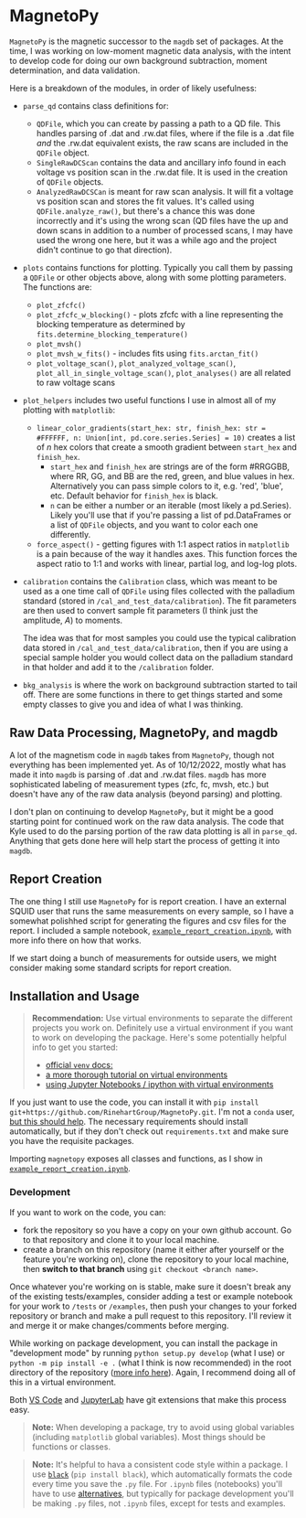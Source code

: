 # MagnetoPy

`MagnetoPy` is the magnetic successor to the `magdb` set of packages. At the time, I was working on low-moment magnetic data analysis, with the intent to develop code for doing our own background subtraction, moment determination, and data validation.

Here is a breakdown of the modules, in order of likely usefulness:

- `parse_qd` contains class definitions for:
  - `QDFile`, which you can create by passing a path to a QD file. This handles parsing of .dat and .rw.dat files, where if the file is a .dat file _and_ the .rw.dat equivalent exists, the raw scans are included in the `QDFile` object.
  - `SingleRawDCScan` contains the data and ancillary info found in each voltage vs position scan in the .rw.dat file. It is used in the creation of `QDFile` objects.
  - `AnalyzedRawDCSCan` is meant for raw scan analysis. It will fit a voltage vs position scan and stores the fit values. It's called using `QDFile.analyze_raw()`, but there's a chance this was done incorrectly and it's using the wrong scan (QD files have the up and down scans in addition to a number of processed scans, I may have used the wrong one here, but it was a while ago and the project didn't continue to go that direction).

- `plots` contains functions for plotting. Typically you call them by passing a `QDFile` or other objects above, along with some plotting parameters. The functions are:
  - `plot_zfcfc()`
  - `plot_zfcfc_w_blocking()` - plots zfcfc with a line representing the blocking temperature as determined by `fits.determine_blocking_temperature()`
  - `plot_mvsh()`
  - `plot_mvsh_w_fits()` - includes fits using `fits.arctan_fit()`
  - `plot_voltage_scan()`, `plot_analyzed_voltage_scan()`, `plot_all_in_single_voltage_scan()`, `plot_analyses()` are all related to raw voltage scans

- `plot_helpers` includes two useful functions I use in almost all of my plotting with `matplotlib`:
  - `linear_color_gradients(start_hex: str, finish_hex: str = #FFFFFF, n: Union[int, pd.core.series.Series] = 10)` creates a list of _n_ hex colors that create a smooth gradient between `start_hex` and `finish_hex`.
    - `start_hex` and `finish_hex` are strings are of the form #RRGGBB, where RR, GG, and BB are the red, green, and blue values in hex. Alternatively you can pass simple colors to it, e.g. 'red', 'blue', etc. Default behavior for `finish_hex` is black.
    - `n` can be either a number or an iterable (most likely a pd.Series). Likely you'll use that if you're passing a list of pd.DataFrames or a list of `QDFile` objects, and you want to color each one differently.
  - `force_aspect()` - getting figures with 1:1 aspect ratios in `matplotlib` is a pain because of the way it handles axes. This function forces the aspect ratio to 1:1 and works with linear, partial log, and log-log plots.

- `calibration` contains the `Calibration` class, which was meant to be used as a one time call of `QDFile` using files collected with the palladium standard (stored in `/cal_and_test_data/calibration`). The fit parameters are then used to convert sample fit parameters (I think just the amplitude, _A_) to moments.

  The idea was that for most samples you could use the typical calibration data stored in `/cal_and_test_data/calibration`, then if you are using a special sample holder you would collect data on the palladium standard in that holder and add it to the `/calibration` folder.

- `bkg_analysis` is where the work on background subtraction started to tail off. There are some functions in there to get things started and some empty classes to give you and idea of what I was thinking.

## Raw Data Processing, MagnetoPy, and magdb

A lot of the magnetism code in `magdb` takes from `MagnetoPy`, though not everything has been implemented yet. As of 10/12/2022, mostly what has made it into `magdb` is parsing of .dat and .rw.dat files. `magdb` has more sophisticated labeling of measurement types (zfc, fc, mvsh, etc.) but doesn't have any of the raw data analysis (beyond parsing) and plotting. 

I don't plan on continuing to develop `MagnetoPy`, but it might be a good starting point for continued work on the raw data analysis. The code that Kyle used to do the parsing portion of the raw data plotting is all in `parse_qd`. Anything that gets done here will help start the process of getting it into `magdb`.

## Report Creation

The one thing I still use `MagnetoPy` for is report creation. I have an external SQUID user that runs the same measurements on every sample, so I have a somewhat polishhed script for generating the figures and csv files for the report. I included a sample notebook, [`example_report_creation.ipynb`](https://github.com/RinehartGroup/MagnetoPy/blob/master/examples/report_creation/example_report_creation.ipynb), with more info there on how that works.

If we start doing a bunch of measurements for outside users, we might consider making some standard scripts for report creation. 

## Installation and Usage

> **Recommendation:**
> Use virtual environments to separate the different projects you work on. Definitely use a virtual environment if you want to work on developing the package. Here's some potentially helpful info to get you started:
> - [official `venv` docs:](https://docs.python.org/3/library/venv.html)
> - [a more thorough tutorial on virtual environments](https://realpython.com/python-virtual-environments-a-primer/)
> - [using Jupyter Notebooks / ipython with virtual environments](https://janakiev.com/blog/jupyter-virtual-envs/)


If you just want to use the code, you can install it with `pip install git+https://github.com/RinehartGroup/MagnetoPy.git`. I'm not a `conda` user, [but this should help](https://stackoverflow.com/questions/19042389/conda-installing-upgrading-directly-from-github). The necessary requirements should install automatically, but if they don't check out `requirements.txt` and make sure you have the requisite packages.

Importing `magnetopy` exposes all classes and functions, as I show in [`example_report_creation.ipynb`](https://github.com/RinehartGroup/MagnetoPy/blob/master/examples/report_creation/example_report_creation.ipynb).

### Development

If you want to work on the code, you can:

- fork the repository so you have a copy on your own github account. Go to that repository and clone it to your local machine.
- create a branch on this repository (name it either after yourself or the feature you're working on), clone the repository to your local machine, then __switch to that branch__ using `git checkout <branch name>`.

Once whatever you're working on is stable, make sure it doesn't break any of the existing tests/examples, consider adding a test or example notebook for your work to `/tests` or `/examples`, then push your changes to your forked repository or branch and make a pull request to this repository. I'll review it and merge it or make changes/comments before merging.

While working on package development, you can install the package in "development mode" by running `python setup.py develop` (what I use) or `python -m pip install -e .` (what I think is now recommended) in the root directory of the repository ([more info here]([https://stackoverflow.com/questions/19048732/python-setup-py-develop-vs-install](https://packaging.python.org/en/latest/guides/distributing-packages-using-setuptools/#working-in-development-mode))). Again, I recommend doing all of this in a virtual environment.

Both [VS Code](https://code.visualstudio.com/docs/sourcecontrol/overview) and [JupyterLab](https://github.com/jupyterlab/jupyterlab-git) have git extensions that make this process easy.

> **Note:**
> When developing a package, try to avoid using global variables (including `matplotlib` global variables). Most things should be functions or classes.

> **Note:**
> It's helpful to hava a consistent code style within a package. I use [`black`](https://github.com/psf/black) (`pip install black`), which automatically formats the code every time you save the `.py` file. For `.ipynb` files (notebooks) you'll have to use [alternatives](https://www.reddit.com/r/Python/comments/ixbibn/black_for_jupyter_notebook_and_jupyterlab/), but typically for package development you'll be making `.py` files, not `.ipynb` files, except for tests and examples.
